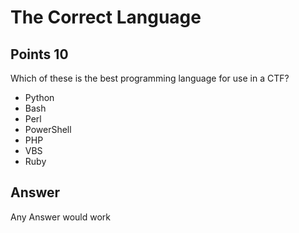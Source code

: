 # The Correct Language

## Points 10

Which of these is the best programming language for use in a CTF?

- Python
- Bash
- Perl
- PowerShell
- PHP
- VBS
- Ruby

## Answer

Any Answer would work

